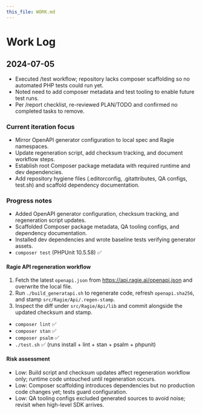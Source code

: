 ```yaml
---
this_file: WORK.md
---
```


# Work Log

## 2024-07-05
- Executed /test workflow; repository lacks composer scaffolding so no automated PHP tests could run yet.
- Noted need to add composer metadata and test tooling to enable future test runs.
- Per /report checklist, re-reviewed PLAN/TODO and confirmed no completed tasks to remove.

### Current iteration focus
- Mirror OpenAPI generator configuration to local spec and Ragie namespaces.
- Update regeneration script, add checksum tracking, and document workflow steps.
- Establish root Composer package metadata with required runtime and dev dependencies.
- Add repository hygiene files (.editorconfig, .gitattributes, QA configs, test.sh) and scaffold dependency documentation.

### Progress notes
- Added OpenAPI generator configuration, checksum tracking, and regeneration script updates.
- Scaffolded Composer package metadata, QA tooling configs, and dependency documentation.
- Installed dev dependencies and wrote baseline tests verifying generator assets.
- `composer test` (PHPUnit 10.5.58) ✅

#### Ragie API regeneration workflow
1. Fetch the latest `openapi.json` from https://api.ragie.ai/openapi.json and overwrite the local file.
2. Run `./build_generatapi.sh` to regenerate code, refresh `openapi.sha256`, and stamp `src/Ragie/Api/.regen-stamp`.
3. Inspect the diff under `src/Ragie/Api/lib` and commit alongside the updated checksum and stamp.
- `composer lint` ✅
- `composer stan` ✅
- `composer psalm` ✅
- `./test.sh` ✅ (runs install + lint + stan + psalm + phpunit)

#### Risk assessment
- Low: Build script and checksum updates affect regeneration workflow only; runtime code untouched until regeneration occurs.
- Low: Composer scaffolding introduces dependencies but no production code changes yet; tests guard configuration.
- Low: QA tooling configs excluded generated sources to avoid noise; revisit when high-level SDK arrives.
